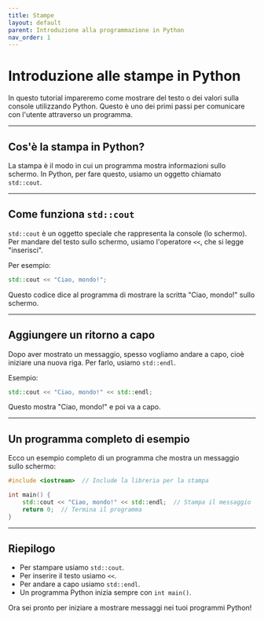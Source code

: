 ```yaml
---
title: Stampe
layout: default
parent: Introduzione alla programmazione in Python
nav_order: 1
---
```

# Introduzione alle stampe in Python

In questo tutorial impareremo come mostrare del testo o dei valori sulla console utilizzando Python. Questo è uno dei primi passi per comunicare con l'utente attraverso un programma.

---

## Cos'è la stampa in Python?

La stampa è il modo in cui un programma mostra informazioni sullo schermo. In Python, per fare questo, usiamo un oggetto chiamato `std::cout`.

---

## Come funziona `std::cout`

`std::cout` è un oggetto speciale che rappresenta la console (lo schermo). Per mandare del testo sullo schermo, usiamo l'operatore `<<`, che si legge "inserisci".

Per esempio:

```cpp
std::cout << "Ciao, mondo!";
```

Questo codice dice al programma di mostrare la scritta "Ciao, mondo!" sullo schermo.

---

## Aggiungere un ritorno a capo

Dopo aver mostrato un messaggio, spesso vogliamo andare a capo, cioè iniziare una nuova riga. Per farlo, usiamo `std::endl`.

Esempio:

```cpp
std::cout << "Ciao, mondo!" << std::endl;
```

Questo mostra "Ciao, mondo!" e poi va a capo.

---

## Un programma completo di esempio

Ecco un esempio completo di un programma che mostra un messaggio sullo schermo:

```cpp
#include <iostream>  // Include la libreria per la stampa

int main() {
    std::cout << "Ciao, mondo!" << std::endl;  // Stampa il messaggio
    return 0;  // Termina il programma
}
```

---

## Riepilogo

- Per stampare usiamo `std::cout`.
- Per inserire il testo usiamo `<<`.
- Per andare a capo usiamo `std::endl`.
- Un programma Python inizia sempre con `int main()`.

Ora sei pronto per iniziare a mostrare messaggi nei tuoi programmi Python!
